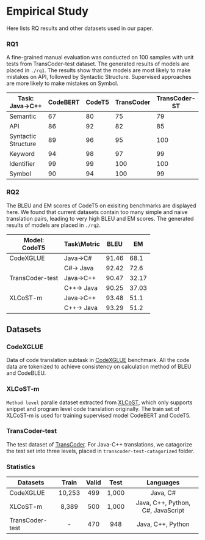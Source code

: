 # Empirical Study
Here lists RQ results and other datasets used in our paper.

### RQ1

A fine-grained manual evaluation was conducted on 100 samples with unit tests from TransCoder-test dataset. The generated results of models are placed in `./rq1`. The results show that the models are most likely to make mistakes on API, followed by Syntactic Structure. Supervised approaches are more likely to make mistakes on Symbol.

| Task:<br>Java→C++            | CodeBERT | CodeT5 | TransCoder | TransCoder-ST |
|---------------------|----------|--------|------------|---------------|
| Semantic            | 67       | 80     | 75         | 79            |
| API                 | 86       | 92     | 82         | 85            |
| Syntactic Structure | 89       | 96     | 95         | 100           |
| Keyword             | 94       | 98     | 97         | 99            |
| Identifier          | 99       | 99     | 100        | 100           |
| Symbol              | 90       | 94     | 100        | 99            |

### RQ2

The BLEU and EM scores of CodeT5 on exisiting benchmarks are displayed here. We found that current datasets contain too many simple and naive translation pairs, leading to very high BLEU and EM scores. The generated results of models are placed in `./rq2`.

| Model:<br>CodeT5 | Task\Metric | BLEU  | EM    |
|------------------|-------------|-------|-------|
| CodeXGLUE        | Java→C#     | 91.46 | 68.1  |
|                  | C#→ Java    | 92.42 | 72.6  |
| TransCoder-test  | Java→C++    | 90.47 | 32.17 |
|                  | C++→ Java   | 90.25 | 37.03 |
| XLCoST-m         | Java→C++    | 93.48 | 51.1  |
|                  | C++→ Java   | 93.29 | 51.2  |

## Datasets 

### CodeXGLUE
Data of code translation subtask in [CodeXGLUE](https://microsoft.github.io/CodeXGLUE/) benchmark. All the code data are tokenized to achieve consistency on calculation method of BLEU and CodeBLEU.

### XLCoST-m
`Method level` paralle dataset extracted from [XLCoST](https://github.com/reddy-lab-code-research/XLCoST), which only supports snippet and program level code translation originally. The train set of XLCoST-m is used for training supervised model CodeBERT and CodeT5.

### TransCoder-test
The test dataset of [TransCoder](https://github.com/facebookresearch/CodeGen/tree/main/data/test_dataset). For Java-C++ translations, we catagorize the test set into three levels, placed in `transcoder-test-catagorized` folder.

### Statistics
|Datasets|Train |Valid|Test |Languages|
|---|:-:|:-:|:-:|:-:|
|CodeXGLUE|10,253|499  |1,000|Java, C#|
|XLCoST-m|8,389 |500  |1,000|Java, C++, Python, C#, JavaScript|
|TransCoder-test|- |470  |948|Java, C++, Python|


